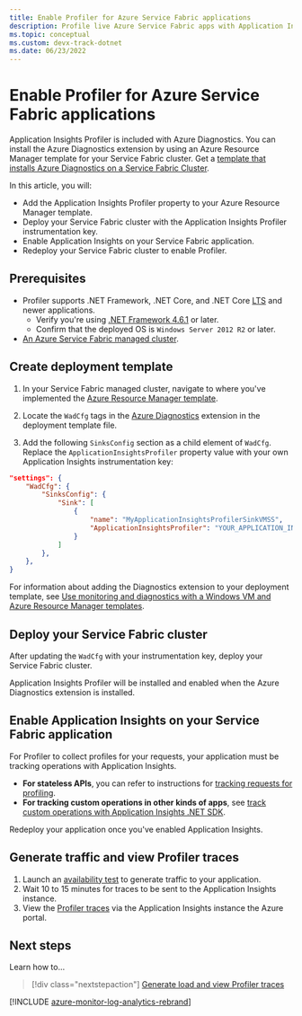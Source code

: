 ```yaml
---
title: Enable Profiler for Azure Service Fabric applications
description: Profile live Azure Service Fabric apps with Application Insights
ms.topic: conceptual
ms.custom: devx-track-dotnet
ms.date: 06/23/2022
---
```


# Enable Profiler for Azure Service Fabric applications

Application Insights Profiler is included with Azure Diagnostics. You can install the Azure Diagnostics extension by using an Azure Resource Manager template for your Service Fabric cluster. Get a [template that installs Azure Diagnostics on a Service Fabric Cluster](https://github.com/Azure/azure-docs-json-samples/blob/master/application-insights/ServiceFabricCluster.json).

In this article, you will:

- Add the Application Insights Profiler property to your Azure Resource Manager template.
- Deploy your Service Fabric cluster with the Application Insights Profiler instrumentation key.
- Enable Application Insights on your Service Fabric application.
- Redeploy your Service Fabric cluster to enable Profiler.

## Prerequisites

- Profiler supports .NET Framework, .NET Core, and .NET Core [LTS](https://dotnet.microsoft.com/platform/support/policy/dotnet-core) and newer applications.
  - Verify you're using [.NET Framework 4.6.1](/dotnet/framework/migration-guide/how-to-determine-which-versions-are-installed) or later. 
  - Confirm that the deployed OS is `Windows Server 2012 R2` or later. 
- [An Azure Service Fabric managed cluster](../../service-fabric/quickstart-managed-cluster-portal.md).

## Create deployment template

1. In your Service Fabric managed cluster, navigate to where you've implemented the [Azure Resource Manager template](https://github.com/Azure/azure-docs-json-samples/blob/master/application-insights/ServiceFabricCluster.json).

1. Locate the `WadCfg` tags in the [Azure Diagnostics](../agents/diagnostics-extension-overview.md) extension in the deployment template file.

1. Add the following `SinksConfig` section as a child element of `WadCfg`. Replace the `ApplicationInsightsProfiler` property value with your own Application Insights instrumentation key:  

  ```json
  "settings": {
      "WadCfg": {
          "SinksConfig": {
              "Sink": [
                  {
                      "name": "MyApplicationInsightsProfilerSinkVMSS",
                      "ApplicationInsightsProfiler": "YOUR_APPLICATION_INSIGHTS_INSTRUMENTATION_KEY"
                  }
              ]
          },
      },
  }  
  ```

  For information about adding the Diagnostics extension to your deployment template, see [Use monitoring and diagnostics with a Windows VM and Azure Resource Manager templates](../../virtual-machines/extensions/diagnostics-template.md).

## Deploy your Service Fabric cluster

After updating the `WadCfg` with your instrumentation key, deploy your Service Fabric cluster.  
  
Application Insights Profiler will be installed and enabled when the Azure Diagnostics extension is installed. 

## Enable Application Insights on your Service Fabric application

For Profiler to collect profiles for your requests, your application must be tracking operations with Application Insights. 

- **For stateless APIs**, you can refer to instructions for [tracking requests for profiling](./profiler-trackrequests.md). 
- **For tracking custom operations in other kinds of apps**, see [track custom operations with Application Insights .NET SDK](../app/custom-operations-tracking.md).

Redeploy your application once you've enabled Application Insights.

## Generate traffic and view Profiler traces

1. Launch an [availability test](../app/monitor-web-app-availability.md) to generate traffic to your application. 
1. Wait 10 to 15 minutes for traces to be sent to the Application Insights instance.
1. View the [Profiler traces](./profiler-overview.md) via the Application Insights instance the Azure portal.

## Next steps

Learn how to...
> [!div class="nextstepaction"]
> [Generate load and view Profiler traces](./profiler-data.md)


[!INCLUDE [azure-monitor-log-analytics-rebrand](../../../includes/azure-monitor-instrumentation-key-deprecation.md)]